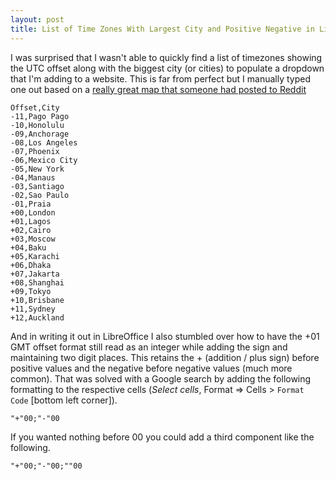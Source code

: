 ```yaml
---
layout: post
title: List of Time Zones With Largest City and Positive Negative in LibreOffice Calc
---
```


I was surprised that I wasn't able to quickly find a list of timezones showing the UTC offset along with the biggest city (or cities) to populate a dropdown that I'm adding to a website. This is far from perfect but I manually typed one out based on a [really great map that someone had posted to Reddit](https://www.reddit.com/r/MapPorn/comments/a676cb/most_populous_cities_per_timezone_dec_2018/)

```
Offset,City
-11,Pago Pago
-10,Honolulu
-09,Anchorage
-08,Los Angeles
-07,Phoenix
-06,Mexico City
-05,New York
-04,Manaus
-03,Santiago
-02,Sao Paulo
-01,Praia
+00,London
+01,Lagos
+02,Cairo
+03,Moscow
+04,Baku
+05,Karachi
+06,Dhaka
+07,Jakarta
+08,Shanghai
+09,Tokyo
+10,Brisbane
+11,Sydney
+12,Auckland
```

And in writing it out in LibreOffice I also stumbled over how to have the +01 GMT offset format still read as an integer while adding the sign and maintaining two digit places. This retains the + (addition / plus sign) before positive values and the negative before negative values (much more common). That was solved with a Google search by adding the following formatting to the respective cells (*Select cells*, Format => Cells > `Format Code` [bottom left corner]).

```
"+"00;"-"00
```
If you wanted nothing before 00 you could add a third component like the following.

```
"+"00;"-"00;""00
```